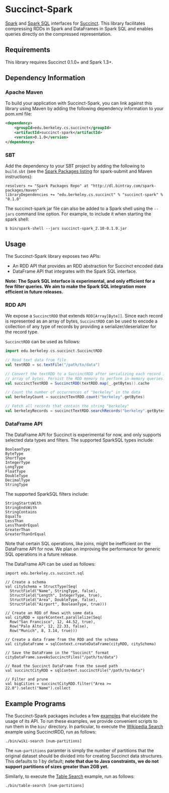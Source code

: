 Succinct-Spark
==============

[Spark](http://spark.apache.org/) and 
[Spark SQL](http://spark.apache.org/docs/latest/sql-programming-guide.html) 
interfaces for [Succinct](http://succinct.cs.berkeley.edu/). 
This library facilitates compressing RDDs in Spark and DataFrames in Spark SQL
and enables queries directly on the compressed representation.

## Requirements

This library requires Succinct 0.1.0+ and Spark 1.3+.

## Dependency Information

### Apache Maven

To build your application with Succinct-Spark, you can link against this library
using Maven by adding the following dependency information to your pom.xml file:

```xml
<dependency>
    <groupId>edu.berkeley.cs.succinct</groupId>
    <artifactId>succinct-spark</artifactId>
    <version>0.1.0</version>
</dependency>
```

### SBT

Add the dependency to your SBT project by adding the following to `build.sbt` 
(see the [Spark Packages listing](http://spark-packages.org/package/amplab/succinct-spark)
for spark-submit and Maven instructions):

```
resolvers += "Spark Packages Repo" at "http://dl.bintray.com/spark-packages/maven"
libraryDependencies += "edu.berkeley.cs.succinct" % "succinct-spark" % "0.1.0"
```

The succinct-spark jar file can also be added to a Spark shell using the 
`--jars` command line option. For example, to include it when starting the 
spark shell:

```
$ bin/spark-shell --jars succinct-spark_2.10-0.1.0.jar
```

## Usage

The Succinct-Spark library exposes two APIs: 
* An RDD API that provides an RDD abstraction for Succinct encoded data
* DataFrame API that integrates with the Spark SQL interface.

**Note: The Spark SQL interface is experimental, and only efficient for a few
filter queries. We aim to make the Spark SQL integration more efficient in
future releases.**

### RDD API

We expose a `SuccinctRDD` that extends `RDD[Array[Byte]]`. Since each record is
represented as an array of bytes, `SuccinctRDD` can be used to encode a 
collection of any type of records by providing a serializer/deserializer for
the record type. 

`SuccinctRDD` can be used as follows:

```scala
import edu.berkeley.cs.succinct.SuccinctRDD

// Read text data from file
val textRDD = sc.textFile("/path/to/data")

// Convert the textRDD to a SuccinctRDD after serializing each record into an
// array of bytes. Persist the RDD memory to perform in-memory queries.
val succinctTextRDD = SuccinctRDD(textRDD.map(_.getBytes)).cache

// Count the number of occurrences of "berkeley" in the data
val berkeleyCount = succinctTextRDD.count("berkeley".getBytes)

// Fetch all records that contain the string "berkeley"
val berkeleyRecords = succinctTextRDD.searchRecords("berkeley".getBytes).collect
```

### DataFrame API

The DataFrame API for Succinct is experimental for now, and only supports 
selected data types and filters. The supported SparkSQL types include:

```
BooleanType
ByteType
ShortType
IntegerType
LongType
FloatType
DoubleType
DecimalType
StringType
```

The supported SparkSQL filters include:

```
StringStartsWith
StringEndsWith
StringContains
EqualTo
LessThan
LessThanOrEqual
GreaterThan
GreaterThanOrEqual
```

Note that certain SQL operations, like joins, might be inefficient on the
DataFrame API for now. We plan on improving the performance for generic
SQL operations in a future release.

The DataFrame API can be used as follows:

```
import edu.berkeley.cs.succinct.sql

// Create a schema
val citySchema = StructType(Seq(
  StructField("Name", StringType, false),
  StructField("Length", IntegerType, true),
  StructField("Area", DoubleType, false),
  StructField("Airport", BooleanType, true)))

// Create an RDD of Rows with some data
val cityRDD = sparkContext.parallelize(Seq(
  Row("San Francisco", 12, 44.52, true),
  Row("Palo Alto", 12, 22.33, false),
  Row("Munich", 8, 3.14, true)))

// Create a data frame from the RDD and the schema
val cityDataFrame = sqlContext.createDataFrame(cityRDD, citySchema)

// Save the DataFrame in the "Succinct" format
cityDataFrame.saveAsSuccinctFiles("/path/to/data")

// Read the Succinct DataFrame from the saved path
val succinctCityRDD = sqlContext.succinctFile("/path/to/data")

// Filter and prune
val bigCities = succinctCityRDD.filter("Area >= 22.0").select("Name").collect
```

## Example Programs

The Succinct-Spark packages includes a few 
[examples](src/main/scala/edu/berkeley/cs/succinct/examples/) that elucidate the
usage of its API. To run these examples, we provide convenient scripts to run
them in the `bin/` directory. In particular, to execute the 
[Wikipedia Search](src/main/scala/edu/berkeley/cs/succinct/examples/WikiSearch.scala) 
example using SuccinctRDD, run as follows:

```
./bin/wiki-search [num-partitions]
```

The `num-partitions` paramter is simply the number of partitions that the
original dataset should be divided into for creating Succinct data structures.
This defaults to 1 by default; **note that due to Java constraints, we do not
support partitions of sizes greater than 2GB yet.**

Similarly, to execute the 
[Table Search](src/main/scala/edu/berkeley/cs/succinct/examples/TableSearch.scala)
example, run as follows:

```
./bin/table-search [num-partitions]
```
